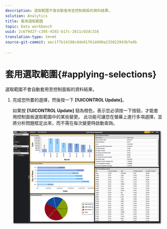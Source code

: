 ```yaml
---
description: 選取範圍不會自動套用至控制面板的資料結果。
solution: Analytics
title: 套用選取範圍
topic: Data workbench
uuid: 2c679d27-c395-4192-b17c-2611c92dc316
translation-type: tm+mt
source-git-commit: aec1f7b14198cdde91f61d490a235022943bfedb

---
```



# 套用選取範圍{#applying-selections}

選取範圍不會自動套用至控制面板的資料結果。

1. 完成您所要的選擇，然後按一下 **[!UICONTROL Update]**。

   如果按 **[!UICONTROL Update]** 鈕為橙色，表示您必須按一下按鈕，才能套用控制面板選取範圍中的某些變更。 此功能可讓您在螢幕上進行多項選擇，並將分析問題框定出來，而不需在每次變更時啟動查詢。

   ![](assets/selection_update.png)

